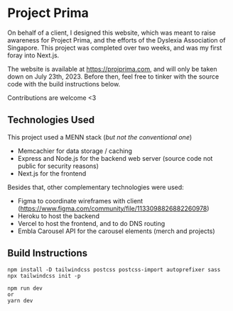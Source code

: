 # Project Prima

On behalf of a client, I designed this website, which was meant to raise awareness for Project Prima, and the efforts of the Dyslexia Association of Singapore.
This project was completed over two weeks, and was my first foray into Next.js.

The website is available at https://projprima.com, and will only be taken down on July 23th, 2023.
Before then, feel free to tinker with the source code with the build instructions below.

Contributions are welcome <3

## Technologies Used

This project used a MENN stack (_but not the conventional one_)

- Memcachier for data storage / caching
- Express and Node.js for the backend web server (source code not public for security reasons)
- Next.js for the frontend

Besides that, other complementary technologies were used:

- Figma to coordinate wireframes with client (https://www.figma.com/community/file/1133098826882260978)
- Heroku to host the backend
- Vercel to host the frontend, and to do DNS routing
- Embla Carousel API for the carousel elements (merch and projects)

## Build Instructions

```
npm install -D tailwindcss postcss postcss-import autoprefixer sass
npx tailwindcss init -p

npm run dev
or
yarn dev
```

